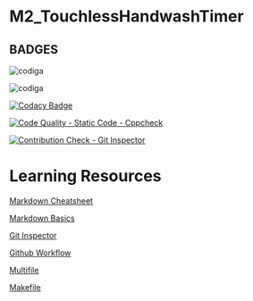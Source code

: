 # M2_TouchlessHandwashTimer

## BADGES

![codiga](https://api.codiga.io/project/30224/score/svg)

![codiga](https://api.codiga.io/project/30224/status/svg)

[![Codacy Badge](https://app.codacy.com/project/badge/Grade/8a7e1b29cea94930a1105e5238f4289e)](https://www.codacy.com/gh/Manakshni/M2_Embedded_Touchless-Handwash-Timer/dashboard?utm_source=github.com&amp;utm_medium=referral&amp;utm_content=Manakshni/M2_Embedded_Touchless-Handwash-Timer&amp;utm_campaign=Badge_Grade)

[![Code Quality - Static Code - Cppcheck](https://github.com/Manakshni/M2_Embedded_Touchless-Handwash-Timer/actions/workflows/c-cpp.yml/badge.svg)](https://github.com/Manakshni/M2_Embedded_Touchless-Handwash-Timer/actions/workflows/c-cpp.yml)

[![Contribution Check - Git Inspector](https://github.com/Manakshni/M2_Embedded_Touchless-Handwash-Timer/actions/workflows/gitinspector.yml/badge.svg)](https://github.com/Manakshni/M2_Embedded_Touchless-Handwash-Timer/actions/workflows/gitinspector.yml)

# Learning Resources

[Markdown Cheatsheet](https://github.com/adam-p/markdown-here/wiki/Markdown-Cheatsheet)

[Markdown Basics](https://docs.github.com/en/github/writing-on-github/getting-started-with-writing-and-formatting-on-github/basic-writing-and-formatting-syntax)

[Git Inspector](https://github.com/ejwa/gitinspector)

[Github Workflow](https://lab.github.com/githubtraining/first-day-on-github)

[Multifile](https://softwareengineering.stackexchange.com/questions/401415/what-are-the-benefits-of-multi-file-programming)

[Makefile](https://youtu.be/O5mG8H36V44)



